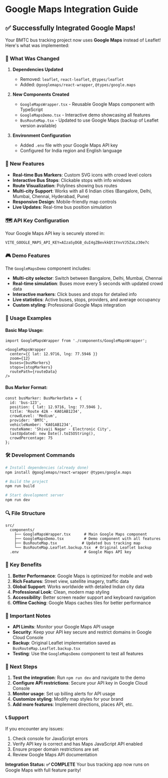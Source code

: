 # Google Maps Integration Guide

## ✅ Successfully Integrated Google Maps!

Your BMTC bus tracking project now uses **Google Maps** instead of Leaflet! Here's what was implemented:

### 🔧 What Was Changed

1. **Dependencies Updated**
   - Removed: `leaflet`, `react-leaflet`, `@types/leaflet`
   - Added: `@googlemaps/react-wrapper`, `@types/google.maps`

2. **New Components Created**
   - `GoogleMapsWrapper.tsx` - Reusable Google Maps component with TypeScript
   - `GoogleMapsDemo.tsx` - Interactive demo showcasing all features
   - `BusRouteMap.tsx` - Updated to use Google Maps (backup of Leaflet version available)

3. **Environment Configuration**
   - Added `.env` file with your Google Maps API key
   - Configured for India region and English language

### 🚀 New Features

- **Real-time Bus Markers**: Custom SVG icons with crowd level colors
- **Interactive Bus Stops**: Clickable stops with info windows
- **Route Visualization**: Polylines showing bus routes
- **Multi-city Support**: Works with all 6 Indian cities (Bangalore, Delhi, Mumbai, Chennai, Hyderabad, Pune)
- **Responsive Design**: Mobile-friendly map controls
- **Live Updates**: Real-time bus position simulation

### 🗺️ API Key Configuration

Your Google Maps API key is securely stored in:
```
VITE_GOOGLE_MAPS_API_KEY=AIzaSyDGB_duI4gZBevkkQt1YnvVJ5ZaLz30e7c
```

### 🎮 Demo Features

The `GoogleMapsDemo` component includes:
- **Multi-city selector**: Switch between Bangalore, Delhi, Mumbai, Chennai
- **Real-time simulation**: Buses move every 5 seconds with updated crowd data
- **Interactive markers**: Click buses and stops for detailed info
- **Live statistics**: Active buses, stops, providers, and average occupancy
- **Custom styling**: Professional Google Maps integration

### 📱 Usage Examples

#### Basic Map Usage:
```tsx
import GoogleMapsWrapper from './components/GoogleMapsWrapper';

<GoogleMapsWrapper
  center={{ lat: 12.9716, lng: 77.5946 }}
  zoom={12}
  buses={busMarkers}
  stops={stopMarkers}
  routePath={routeData}
/>
```

#### Bus Marker Format:
```tsx
const busMarker: BusMarkerData = {
  id: 'bus-123',
  position: { lat: 12.9716, lng: 77.5946 },
  title: 'Route 42A - KA01AB1234',
  crowdLevel: 'Medium',
  provider: 'BMTC',
  vehicleNumber: 'KA01AB1234',
  routeName: 'Shivaji Nagar - Electronic City',
  lastUpdated: new Date().toISOString(),
  crowdPercentage: 75
};
```

### 🛠️ Development Commands

```bash
# Install dependencies (already done)
npm install @googlemaps/react-wrapper @types/google.maps

# Build the project
npm run build

# Start development server
npm run dev
```

### 🔍 File Structure

```
src/
  components/
    ├── GoogleMapsWrapper.tsx      # Main Google Maps component
    ├── GoogleMapsDemo.tsx         # Demo component with all features
    ├── BusRouteMap.tsx           # Updated bus tracking map
    └── BusRouteMap.Leaflet.backup.tsx  # Original Leaflet backup
  .env                             # Google Maps API key
```

### 🌟 Key Benefits

1. **Better Performance**: Google Maps is optimized for mobile and web
2. **Rich Features**: Street view, satellite imagery, traffic data
3. **Global Support**: Works worldwide with detailed Indian city data
4. **Professional Look**: Clean, modern map styling
5. **Accessibility**: Better screen reader support and keyboard navigation
6. **Offline Caching**: Google Maps caches tiles for better performance

### 🚨 Important Notes

- **API Limits**: Monitor your Google Maps API usage
- **Security**: Keep your API key secure and restrict domains in Google Cloud Console
- **Backup**: Original Leaflet implementation saved as `BusRouteMap.Leaflet.backup.tsx`
- **Testing**: Use the `GoogleMapsDemo` component to test all features

### 🎯 Next Steps

1. **Test the integration**: Run `npm run dev` and navigate to the demo
2. **Configure API restrictions**: Secure your API key in Google Cloud Console
3. **Monitor usage**: Set up billing alerts for API usage
4. **Customize styling**: Modify map styles for your brand
5. **Add more features**: Implement directions, places API, etc.

### 📞 Support

If you encounter any issues:
1. Check console for JavaScript errors
2. Verify API key is correct and has Maps JavaScript API enabled
3. Ensure proper domain restrictions are set
4. Review Google Maps API documentation

**Integration Status: ✅ COMPLETE**
Your bus tracking app now runs on Google Maps with full feature parity!